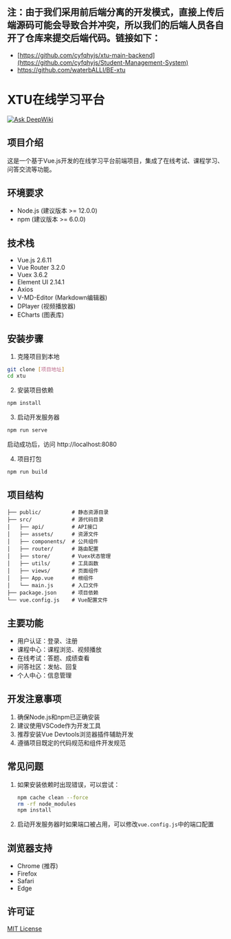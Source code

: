 ## 注：由于我们采用前后端分离的开发模式，直接上传后端源码可能会导致合并冲突，所以我们的后端人员各自开了仓库来提交后端代码。链接如下：
- [https://github.com/cyfqhyjs/xtu-main-backend](https://github.com/cyfqhyjs/Student-Management-System)
- https://github.com/waterbALLI/BE-xtu


# XTU在线学习平台

[![Ask DeepWiki](https://deepwiki.com/badge.svg)](https://deepwiki.com/kingcard1989/xtu)

## 项目介绍
这是一个基于Vue.js开发的在线学习平台前端项目，集成了在线考试、课程学习、问答交流等功能。

## 环境要求
- Node.js (建议版本 >= 12.0.0)
- npm (建议版本 >= 6.0.0)

## 技术栈
- Vue.js 2.6.11
- Vue Router 3.2.0
- Vuex 3.6.2
- Element UI 2.14.1
- Axios
- V-MD-Editor (Markdown编辑器)
- DPlayer (视频播放器)
- ECharts (图表库)

## 安装步骤

1. 克隆项目到本地
```bash
git clone [项目地址]
cd xtu
```

2. 安装项目依赖
```bash
npm install
```

3. 启动开发服务器
```bash
npm run serve
```
启动成功后，访问 http://localhost:8080

4. 项目打包
```bash
npm run build
```

## 项目结构
```
├── public/          # 静态资源目录
├── src/             # 源代码目录
│   ├── api/         # API接口
│   ├── assets/      # 资源文件
│   ├── components/  # 公共组件
│   ├── router/      # 路由配置
│   ├── store/       # Vuex状态管理
│   ├── utils/       # 工具函数
│   ├── views/       # 页面组件
│   ├── App.vue      # 根组件
│   └── main.js      # 入口文件
├── package.json     # 项目依赖
└── vue.config.js    # Vue配置文件
```

## 主要功能
- 用户认证：登录、注册
- 课程中心：课程浏览、视频播放
- 在线考试：答题、成绩查看
- 问答社区：发帖、回复
- 个人中心：信息管理

## 开发注意事项
1. 确保Node.js和npm已正确安装
2. 建议使用VSCode作为开发工具
3. 推荐安装Vue Devtools浏览器插件辅助开发
4. 遵循项目既定的代码规范和组件开发规范

## 常见问题
1. 如果安装依赖时出现错误，可以尝试：
   ```bash
   npm cache clean --force
   rm -rf node_modules
   npm install
   ```

2. 启动开发服务器时如果端口被占用，可以修改`vue.config.js`中的端口配置

## 浏览器支持
- Chrome (推荐)
- Firefox
- Safari
- Edge

## 许可证
[MIT License](LICENSE)
